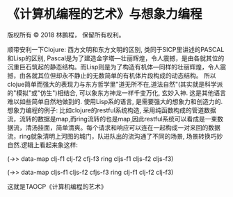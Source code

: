 # 《计算机编程的艺术》与想象力编程

版权所有 © 2018 林鹏程， 保留所有权利。 

顺带安利一下Clojure: 西方文明和东方文明的区别, 类同于SICP里讲述的PASCAL和Lisp的区别, Pascal是为了建造金字塔—壮丽辉煌，令人震撼，是由各就其位的沉重巨石筑起的静态结构。而Lisp则是为了构造有机体—同样的壮丽辉煌，令人震撼，由各就其位但却永不静止的无数简单的有机体片段构成的动态结构。  所以clojue简单而强大的表现力与东方哲学里"道无所不在,道法自然"(其实就是科学派的"模拟"或"仿生")相结合, 可以象东方神龙一样千变万化, 玄妙入神.  这是其他语言难以如些简单自然地做到的. 使用Lisp系的语言, 是需要强大的想象力和创造力的.  想象力编程的例子: 比如clojure的restful系统构造, 采用纯函数构成的管道数据流，流转的数据是map,而ring流转的也是map,因此restful系统可以看成是一束数据流，清汤挂面，简单清爽。每个请求和响应可以连在一起构成一对来回的数据流，ring就象清明上河图的城门，队进队出的流沟通了不同的场景, 场景转换巧妙自然.逻辑上看起来象这样:﻿

(->> data-map clj-f1 clj-f2 cfj-f3 ring cljs-f1 cljs-f2 cljs-f3)﻿

(->> data-map cljs-f1 cljs-f2 cfjs-f3 ring clj-f1 clj-f2 clj-f3)﻿

这就是TAOCP《计算机编程的艺术》
